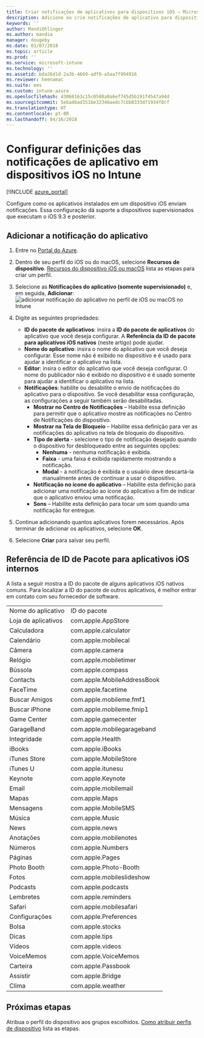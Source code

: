 ```yaml
---
title: Criar notificações de aplicativos para dispositivos iOS – Microsoft Intune – Azure | Microsoft Docs
description: Adicione ou crie notificações de aplicativo para dispositivos iOS no Microsoft Intune. Escolha quais para aplicativos enviar notificações, definir as configurações de notificação na tela de bloqueio, habilitar o som, escolher o tipo de alerta e adicionar uma notificação.
keywords: ''
author: MandiOhlinger
ms.author: mandia
manager: dougeby
ms.date: 03/07/2018
ms.topic: article
ms.prod: ''
ms.service: microsoft-intune
ms.technology: ''
ms.assetid: bda26d1d-2a3b-4669-adf8-a5aa7f994916
ms.reviewer: heenamac
ms.suite: ems
ms.custom: intune-azure
ms.openlocfilehash: 43068163c15c0588a8a6ef745d5b191f4547a94d
ms.sourcegitcommit: 5eba4bad151be32346aedc7cbb0333d71934f8cf
ms.translationtype: HT
ms.contentlocale: pt-BR
ms.lasthandoff: 04/16/2018
---
```

# <a name="configure-app-notifications-settings-on-ios-devices-in-intune"></a>Configurar definições das notificações de aplicativo em dispositivos iOS no Intune

[!INCLUDE [azure_portal](./includes/azure_portal.md)]

Configure como os aplicativos instalados em um dispositivo iOS enviam notificações. Essa configuração dá suporte a dispositivos supervisionados que executam o iOS 9.3 e posterior.

## <a name="add-the-app-notification"></a>Adicionar a notificação do aplicativo

1. Entre no [Portal do Azure](https://portal.azure.com).
2. Dentro de seu perfil do iOS ou do macOS, selecione **Recursos de dispositivo**. [Recursos do dispositivo iOS ou macOS](device-features-configure.md) lista as etapas para criar um perfil.
3. Selecione as **Notificações do aplicativo (somente supervisionado)** e, em seguida, **Adicionar**: ![adicionar notificação do aplicativo no perfil de iOS ou macOS no Intune](./media/ios-macos-app-notifications.png)
4. Digite as seguintes propriedades:

   - **ID do pacote de aplicativos**: insira a **ID do pacote de aplicativos** do aplicativo que você deseja configurar. A **Referência da ID de pacote para aplicativos iOS nativos** (neste artigo) pode ajudar.
   - **Nome do aplicativo**: insira o nome do aplicativo que você deseja configurar. Esse nome não é exibido no dispositivo e é usado para ajudar a identificar o aplicativo na lista.
   - **Editor**: insira o editor do aplicativo que você deseja configurar. O nome do publicador não é exibido no dispositivo e é usado somente para ajudar a identificar o aplicativo na lista.
   - **Notificações**: habilite ou desabilite o envio de notificações do aplicativo para o dispositivo. Se você desabilitar essa configuração, as configurações a seguir também serão desabilitadas.
     - **Mostrar no Centro de Notificações** – Habilite essa definição para permitir que o aplicativo mostre as notificações no Centro de Notificações do dispositivo.
     - **Mostrar na Tela de Bloqueio** – Habilite essa definição para ver as notificações do aplicativo na tela de bloqueio do dispositivo.
     - **Tipo de alerta** - selecione o tipo de notificação desejado quando o dispositivo for desbloqueado entre as seguintes opções:
       - **Nenhuma** - nenhuma notificação é exibida.
       - **Faixa** - uma faixa é exibida rapidamente mostrando a notificação.
       - **Modal** - a notificação é exibida e o usuário deve descartá-la manualmente antes de continuar a usar o dispositivo.
     - **Notificação no ícone do aplicativo** – Habilite esta definição para adicionar uma notificação ao ícone do aplicativo a fim de indicar que o aplicativo enviou uma notificação.
     - **Sons** – Habilite esta definição para tocar um som quando uma notificação for entregue.

5. Continue adicionando quantos aplicativos forem necessários. Após terminar de adicionar os aplicativos, selecione **OK**.
6. Selecione **Criar** para salvar seu perfil.

## <a name="bundle-id-reference-for-built-in-ios-apps"></a>Referência de ID de Pacote para aplicativos iOS internos

A lista a seguir mostra a ID do pacote de alguns aplicativos iOS nativos comuns. Para localizar a ID do pacote de outros aplicativos, é melhor entrar em contato com seu fornecedor de software.

|||
|-|-|
|Nome do aplicativo|ID do pacote|
|Loja de aplicativos|com.apple.AppStore|
|Calculadora|com.apple.calculator|
|Calendário|com.apple.mobilecal|
|Câmera|com.apple.camera|
|Relógio|com.apple.mobiletimer|
|Bússola|com.apple.compass|
|Contacts|com.apple.MobileAddressBook|
|FaceTime|com.apple.facetime|
|Buscar Amigos|com.apple.mobileme.fmf1|
|Buscar iPhone|com.apple.mobileme.fmip1|
|Game Center|com.apple.gamecenter|
|GarageBand|com.apple.mobilegarageband|
|Integridade|com.apple.Health|
|iBooks|com.apple.iBooks|
|iTunes Store|com.apple.MobileStore|
|iTunes U|com.apple.itunesu|
|Keynote|com.apple.Keynote|
|Email|com.apple.mobilemail|
|Mapas|com.apple.Maps|
|Mensagens|com.apple.MobileSMS|
|Música|com.apple.Music|
|News|com.apple.news|
|Anotações|com.apple.mobilenotes|
|Números|com.apple.Numbers|
|Páginas|com.apple.Pages|
|Photo Booth|com.apple.Photo-Booth|
|Fotos|com.apple.mobileslideshow|
|Podcasts|com.apple.podcasts|
|Lembretes|com.apple.reminders|
|Safari|com.apple.mobilesafari|
|Configurações|com.apple.Preferences|
|Bolsa|com.apple.stocks|
|Dicas|com.apple.tips|
|Vídeos|com.apple.videos|
|VoiceMemos|com.apple.VoiceMemos|
|Carteira|com.apple.Passbook|
|Assistir|com.apple.Bridge|
|Clima|com.apple.weather|

## <a name="next-steps"></a>Próximas etapas

Atribua o perfil do dispositivo aos grupos escolhidos. [Como atribuir perfis de dispositivo](device-profile-assign.md) lista as etapas.